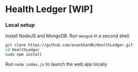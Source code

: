 # Health Ledger [WIP]

### Local setup

Install NodeJS and MongoDB. Run `mongod` in a second shell.

```bash
git clone https://github.com/anaskhan96/HealthLedger.git
cd HealthLedger
sudo npm install
```

Run `node index.js` to launch the web app locally